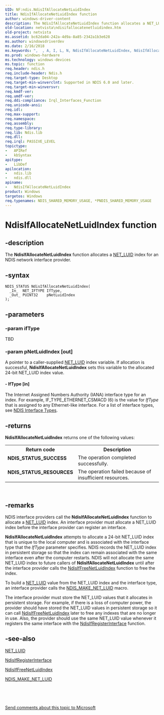 ```yaml
---
UID: NF:ndis.NdisIfAllocateNetLuidIndex
title: NdisIfAllocateNetLuidIndex function
author: windows-driver-content
description: The NdisIfAllocateNetLuidIndex function allocates a NET_LUID index for an NDIS network interface provider.
old-location: netvista\ndisifallocatenetluidindex.htm
old-project: netvista
ms.assetid: bc62da04-242a-4d9a-8a85-2342a1b3e628
ms.author: windowsdriverdev
ms.date: 2/16/2018
ms.keywords: ",  , A, I, L, N, NdisIfAllocateNetLuidIndex, NdisIfAllocateNetLuidIndex function [Network Drivers Starting with Windows Vista], a, c, d, e, f, i, l, n, ndis/NdisIfAllocateNetLuidIndex, net_if_functions_ref_3ffcc5c8-7475-475d-8732-dc59ee632285.xml, netvista.ndisifallocatenetluidindex, o, s, t, u, x"
ms.prod: windows-hardware
ms.technology: windows-devices
ms.topic: function
req.header: ndis.h
req.include-header: Ndis.h
req.target-type: Desktop
req.target-min-winverclnt: Supported in NDIS 6.0 and later.
req.target-min-winversvr: 
req.kmdf-ver: 
req.umdf-ver: 
req.ddi-compliance: Irql_Interfaces_Function
req.unicode-ansi: 
req.idl: 
req.max-support: 
req.namespace: 
req.assembly: 
req.type-library: 
req.lib: Ndis.lib
req.dll: 
req.irql: PASSIVE_LEVEL
topictype:
-	APIRef
-	kbSyntax
apitype:
-	LibDef
apilocation:
-	ndis.lib
-	ndis.dll
apiname:
-	NdisIfAllocateNetLuidIndex
product: Windows
targetos: Windows
req.typenames: NDIS_SHARED_MEMORY_USAGE, *PNDIS_SHARED_MEMORY_USAGE
---
```


# NdisIfAllocateNetLuidIndex function


## -description


The 
  <b>NdisIfAllocateNetLuidIndex</b> function allocates a 
  <a href="https://msdn.microsoft.com/library/windows/hardware/ff568747">NET_LUID</a> index for an NDIS network interface
  provider.


## -syntax


````
NDIS_STATUS NdisIfAllocateNetLuidIndex(
  _In_  NET_IFTYPE IfType,
  _Out_ PUINT32    pNetLuidIndex
);
````


## -parameters




### -param ifType

TBD


### -param pNetLuidIndex [out]

A pointer to a caller-supplied 
     <a href="https://msdn.microsoft.com/library/windows/hardware/ff568747">NET_LUID</a> index variable. If allocation is
     successful, 
     <b>NdisIfAllocateNetLuidIndex</b> sets this variable to the allocated 24-bit NET_LUID index value.


#### - IfType [in]

The Internet Assigned Numbers Authority (IANA) interface type for an index. For example,
     IF_TYPE_ETHERNET_CSMACD (6) is the value for 
     <i>IfType</i> that is assigned to any Ethernet-like interface. For a list of interface types, see 
     <a href="https://msdn.microsoft.com/library/windows/hardware/ff565767">NDIS Interface Types</a>.


## -returns



<b>NdisIfAllocateNetLuidIndex</b> returns one of the following values:

<table>
<tr>
<th>Return code</th>
<th>Description</th>
</tr>
<tr>
<td width="40%">
<dl>
<dt><b>NDIS_STATUS_SUCCESS</b></dt>
</dl>
</td>
<td width="60%">
The operation completed successfully.

</td>
</tr>
<tr>
<td width="40%">
<dl>
<dt><b>NDIS_STATUS_RESOURCES</b></dt>
</dl>
</td>
<td width="60%">
The operation failed because of insufficient resources.

</td>
</tr>
</table>
 




## -remarks



NDIS interface providers call the 
    <b>NdisIfAllocateNetLuidIndex</b> function to allocate a 
    <a href="https://msdn.microsoft.com/library/windows/hardware/ff568747">NET_LUID</a> index. An interface provider must allocate
    a NET_LUID index before the interface provider can register an interface.

<b>NdisIfAllocateNetLuidIndex</b> attempts to allocate a 24-bit NET_LUID index that is unique to the local
    computer and is associated with the interface type that the 
    <i>IfType</i> parameter specifies. NDIS records the NET_LUID index in persistent storage so that the index
    can remain associated with the same interface even after the computer restarts. NDIS will not allocate
    the same NET_LUID index to future callers of 
    <b>NdisIfAllocateNetLuidIndex</b> until after the interface provider calls the 
    <a href="..\ndis\nf-ndis-ndisiffreenetluidindex.md">NdisIfFreeNetLuidIndex</a> function to
    free the index.

To build a 
    <a href="https://msdn.microsoft.com/library/windows/hardware/ff568747">NET_LUID</a> value from the NET_LUID index and the
    interface type, an interface provider calls the 
    <a href="https://msdn.microsoft.com/library/windows/hardware/ff565890">NDIS_MAKE_NET_LUID</a> macro.

The interface provider must store the NET_LUID values that it allocates in persistent storage. For
    example, if there is a loss of computer power, the provider should have stored the NET_LUID values in
    persistent storage so it can call 
    <a href="..\ndis\nf-ndis-ndisiffreenetluidindex.md">NdisIfFreeNetLuidIndex</a> later to
    free any indexes that are no longer in use. Also, the provider should use the same NET_LUID value
    whenever it registers the same interface with the 
    <a href="..\ndis\nf-ndis-ndisifregisterinterface.md">
    NdisIfRegisterInterface</a> function.




## -see-also

<a href="https://msdn.microsoft.com/library/windows/hardware/ff568747">NET_LUID</a>



<a href="..\ndis\nf-ndis-ndisifregisterinterface.md">NdisIfRegisterInterface</a>



<a href="..\ndis\nf-ndis-ndisiffreenetluidindex.md">NdisIfFreeNetLuidIndex</a>



<a href="https://msdn.microsoft.com/library/windows/hardware/ff565890">NDIS_MAKE_NET_LUID</a>



 

 

<a href="mailto:wsddocfb@microsoft.com?subject=Documentation%20feedback [netvista\netvista]:%20NdisIfAllocateNetLuidIndex function%20 RELEASE:%20(2/16/2018)&amp;body=%0A%0APRIVACY STATEMENT%0A%0AWe use your feedback to improve the documentation. We don't use your email address for any other purpose, and we'll remove your email address from our system after the issue that you're reporting is fixed. While we're working to fix this issue, we might send you an email message to ask for more info. Later, we might also send you an email message to let you know that we've addressed your feedback.%0A%0AFor more info about Microsoft's privacy policy, see http://privacy.microsoft.com/en-us/default.aspx." title="Send comments about this topic to Microsoft">Send comments about this topic to Microsoft</a>

